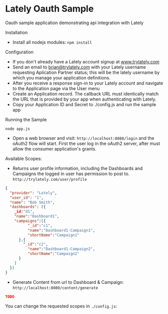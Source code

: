 Lately Oauth Sample
===========================

Oauth sample application demonstrating api integration with Lately

Installation
* Install all nodejs modules: `npm install` 

Configuration
* If you don't already have a Lately account signup at www.trylately.com
* Send an email to brian@trylately.com with your Lately username requesting Aplication Partner status; this will be the lately username by which you manage your application definitions.
* After you receive a response sign-in to your Lately account and navigate to the Application page via the User menu
* Create an Application record. The callback URL must identically match the URL that is provided by your app when authenticating with Lately. 
* Copy your Application ID and Secret to ./config.js and run the sample app

Running the Sample

```
node app.js
```

* Open a web browser and visit: `http://localhost:8080/login` and the oAuth2 flow will start. First the user log in the oAuth2 server, after must allow the consumer application's grants.

Available Scopes:

* Returns user profile information, including the Dashboards and Campaigns the logged in user has permission to post to. 
`http://trylately.com/user/profile`

```json
{
  "provider": "Lately",
  "user_id": "1",
  "name": "Bob Smith",
  "dashboards": [{
  	_id:"d1",
  	"name":"Dashboard1",
  	"campaigns":[{
	  	  "_id":"c1",
	  	  "name":"Dashboard1-Campaign1",
	  	  "shortName":"Campaign1"
  	  },{
  	  	"_id":"c2",
	  	  "name":"Dashboard1-Campaign2",
	  	  "shortName":"Campaign2"
  	  }
  	]
  }]
}
```

* Generate Content from url to Dashboard & Campaign:
`http://localhost:8080/content/generate`
```json
TODO
```

You can change the requested scopes in `./config.js`:



